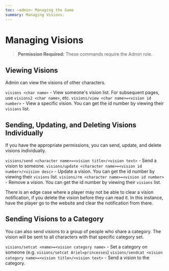 ```yaml
---
toc: ~admin~ Managing the Game
summary: Managing Visions.
---
```

# Managing Visions

> **Permission Required:** These commands require the Admin role.

## Viewing Visions

Admin can view the visions of other characters.

`visions <char name>` - View someone's vision list. For subsequent pages, use `visions2 <char name>`, etc.
`visions/view <char name>=<vision id number>` - View a specific vision. You can get the id number by viewing their `visions` list.

## Sending, Updating, and Deleting Visions Individually

If you have the appropriate permissions, you can send, update, and delete visions individually.

`visions/send <character name>=<vision title>/<vision text>` -  Send a vision to someone.
`visions/update <character name>=<vision id number>/<vision desc>` - Update a vision. You can get the id number by viewing their `visions` list.
`visions/rm <character name>=<vision id number>` - Remove a vision. You can get the id number by viewing their `visions` list.

There is an edge case where a player may not be able to clear a vision notification, if you delete the vision before they can read it.
In this instance, have the player go to the website and clear the notification from there.

## Sending Visions to a Category

You can also send visions to a group of people who share a category. The vision will be sent to all characters with that specific category set.

`visions/setcat <name>=<vision category name>` - Set a category on someone (e.g. `visions/setcat Ariel=princesses`)
`visions/sendcat <vision category name>=<vision title>/<vision text>` - Send a vision to the category.